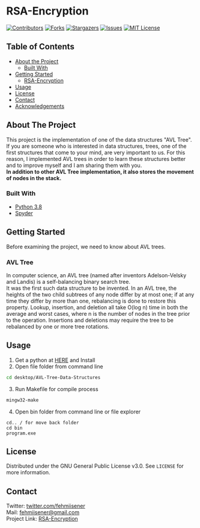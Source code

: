 # RSA-Encryption

[![Contributors][contributors-shield]][contributors-url]
[![Forks][forks-shield]][forks-url]
[![Stargazers][stars-shield]][stars-url]
[![Issues][issues-shield]][issues-url]
[![MIT License][license-shield]][license-url]

## Table of Contents

* [About the Project](#about-the-project)
  * [Built With](#built-with)
* [Getting Started](#getting-started)
  * [RSA-Encryption](#avl-tree)
* [Usage](#usage)
* [License](#license)
* [Contact](#contact)
* [Acknowledgements](#acknowledgements)

## About The Project

This project is the implementation of one of the data structures "AVL Tree".  
If you are someone who is interested in data structures, trees, one of the first structures that come to your mind, are very important to us. For this reason, I implemented AVL trees in order to learn these structures better and to improve myself and I am sharing them with you.  
**In addition to other AVL Tree implementation, it also stores the movement of nodes in the stack.**

### Built With

* [Python 3.8](https://www.python.org)
* [Spyder](https://www.spyder-ide.org)

## Getting Started

Before examining the project, we need to know about AVL trees.

### AVL Tree

In computer science, an AVL tree (named after inventors Adelson-Velsky and Landis) is a self-balancing binary search tree.  
It was the first such data structure to be invented. In an AVL tree, the heights of the two child subtrees of any node differ by at most one; if at any time they differ by more than one, rebalancing is done to restore this property. Lookup, insertion, and deletion all take O(log n) time in both the average and worst cases, where n is the number of nodes in the tree prior to the operation. Insertions and deletions may require the tree to be rebalanced by one or more tree rotations.

## Usage

1. Get a  python  at [HERE](https://www.python.org) and Install
2. Open file folder from command line
```sh
cd desktop/AVL-Tree-Data-Structures
```
3. Run Makefile for compile process
```sh
mingw32-make
```
4. Open bin folder from command line or file explorer
```
cd.. / for move back folder
cd bin
program.exe
```

## License

Distributed under the GNU General Public License v3.0. See `LICENSE` for more information.

## Contact

Twitter: [twitter.com/fehmiisener](https://twitter.com/fehmiisener)  
Mail: fehmiisener@gmail.com  
Project Link: [RSA-Encryption](https://github.com/fehmiisener/RSA-Encryption)

[contributors-shield]: https://img.shields.io/github/contributors/fehmiisener/RSA-Encryption.svg?style=flat-square
[contributors-url]: https://github.com/fehmiisener/RSA-Encryption/graphs/contributors
[forks-shield]: https://img.shields.io/github/forks/fehmiisener/RSA-Encryption?style=flat-square
[forks-url]: https://github.com/fehmiisener/RSA-Encryption/network/members
[stars-shield]: https://img.shields.io/github/stars/fehmiisener/RSA-Encryption?style=flat-square
[stars-url]: https://github.com/fehmiisener/RSA-Encryption/stargazers
[issues-shield]: https://img.shields.io/github/issues/fehmiisener/RSA-Encryption?style=flat-square
[issues-url]: https://github.com/fehmiisener/RSA-Encryption/issues
[license-shield]: https://img.shields.io/github/license/fehmiisener/RSA-Encryption?style=flat-square
[license-url]: https://github.com/fehmiisener/RSA-Encryption/blob/master/LICENSE
[product-screenshot]: images/screenshot.png
